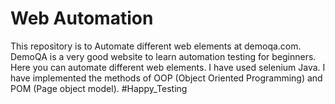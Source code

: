 # Web Automation 
 This repository is to Automate different web elements at demoqa.com. DemoQA is a very good website to learn automation testing for beginners. Here you can automate different web elements. I have used selenium Java. I have implemented the methods of OOP (Object Oriented Programming) and POM (Page object model). #Happy_Testing

